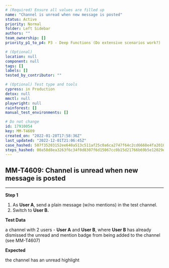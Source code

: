 ```yaml
---
# (Required) Ensure all values are filled up
name: "Channel is unread when new message is posted"
status: Active
priority: Normal
folder: Left Sidebar
authors: ""
team_ownership: []
priority_p1_to_p4: P3 - Deep Functions (Do extensive scenarios work?)

# (Optional)
location: null
component: null
tags: []
labels: []
tested_by_contributor: ""

# (Optional) Test type and tools
cypress: in Production
detox: null
mmctl: null
playwright: null
rainforest: []
manual_test_environments: []

# Do not change
id: 17910054
key: MM-T4609
created_on: "2022-01-28T17:58:36Z"
last_updated: "2022-12-01T21:06:45Z"
case_hashed: 507f35203152ee640a513c511af25c0a6ca2747f64c2cd6668e4fa20105d551f9c9bd363969974c474064a1080000525
steps_hashed: 00a58d8ea3263f6c34f0d8307f6d15067cc0b15d21766b69b5e12029e20d02c33c9c5e8b81a6f4e8ffbcbc3569c8ebf4
---
```


<!-- (Auto-generated) Based on frontmatter's "key" and "name" -->

## MM-T4609: Channel is unread when new message is posted

---

**Step 1**

1. As **User A**, send a plain message (w/no mentions) in the test channel.
2. Switch to **User B.**

**Test Data**

a channel with 2 users - **User A** and **User B**, where **User B** has already dismissed the unread and mention badge from being added to the channel (see MM-T4607)

**Expected**

the channel has an unread highlight
